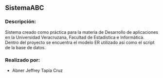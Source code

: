  ## SistemaABC

### Descripción:  
Sistema creado como práctica para la materia de Desarrollo de aplicaciones en la Universidad Veracruzana, Facultad de Estadística e Informática.  
Dentro del proyecto se encuentra el modelo ER utilizado así como el script de la base de datos.

### Realizado por:
- Abner Jeffrey Tapia Cruz

